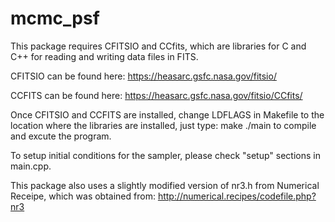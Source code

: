 # mcmc_psf

This package requires CFITSIO and CCfits, which are libraries for C and C++ for reading and writing data files in FITS.

CFITSIO can be found here:
https://heasarc.gsfc.nasa.gov/fitsio/

CCFITS can be found here:
https://heasarc.gsfc.nasa.gov/fitsio/CCfits/

Once CFITSIO and CCFITS are installed, change LDFLAGS in Makefile to the location where the libraries are installed, just type:
make
./main
to compile and excute the program.

To setup initial conditions for the sampler, please check "setup" sections in main.cpp.

This package also uses a slightly modified version of nr3.h from Numerical Receipe, which was obtained from:
http://numerical.recipes/codefile.php?nr3


